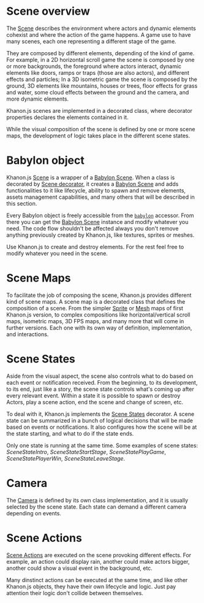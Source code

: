 # Scene overview
The [Scene](https://khanonjs.com/api-docs/modules/decorators_scene.html) describes the environment where actors and dynamic elements cohexist and where the action of the game happens. A game use to have many scenes, each one representing a different stage of the game.

They are composed by different elements, depending of the kind of game. For example, in a 2D horizontal scroll game the scene is composed by one or more backgrounds, the foreground where actors interact, dynamic elements like doors, ramps or traps (those are also actors), and different effects and particles; In a 3D isometric game the scene is composed by the ground, 3D elements like mountains, houses or trees, floor effects for grass and water, some cloud effects between the ground and the camera, and more dynamic elements.

Khanon.js scenes are implemented in a decorated class, where decorator properties declares the elements contained in it.

While the visual composition of the scene is defined by one or more scene maps, the development of logic takes place in the different scene states.

# Babylon object
Khanon.js [Scene](https://khanonjs.com/api-docs/modules/decorators_scene.html) is a wrapper of a [Babylon Scene](https://doc.babylonjs.com/typedoc/classes/BABYLON.Scene). When a class is decorated by [Scene decorator](https://khanonjs.com/api-docs/functions/decorators_scene.Scene.html), it creates a [Babylon Scene](https://doc.babylonjs.com/typedoc/classes/BABYLON.Scene) and adds functionalities to it like lifecycle, ability to spawn and remove elements, assets management capabilities, and many others that will be described in this section.

Every Babylon object is freely accessible from the [`babylon`](https://khanonjs.com/api-docs/classes/decorators_scene.SceneInterface.html#babylon) accessor. From there you can get the [Babylon Scene](https://doc.babylonjs.com/typedoc/classes/BABYLON.Scene) instance and modify whatever you need. The code flow shouldn't be affected always you don't remove anything previously created by Khanon.js, like textures, sprites or meshes.

Use Khanon.js to create and destroy elements. For the rest feel free to modify whatever you need in the scene.

# Scene Maps
To facilitate the job of composing the scene, Khanon.js provides different kind of scene maps. A scene map is a decorated class that defines the composition of a scene. From the simpler [Sprite](https://khanonjs.com/api-docs/modules/decorators_sprite_map.html) or [Mesh](https://khanonjs.com/api-docs/modules/decorators_mesh_map.html) maps of first Khanon.js version, to complex compositions like horizontal/vertical scroll maps, isometric maps, 3D FPS maps, and many more that will come in further versions. Each one with its own way of definition, implementation, and interactions.

# Scene States
Aside from the visual aspect, the scene also controls what to do based on each event or notification received. From the beginning, to its development, to its end, just like a story, the scene state controls what's coming up after every relevant event. Within a state it is possible to spawn or destroy Actors, play a scene action, end the scene and change of screen, etc.

To deal with it, Khanon.js implements the [Scene States](https://khanonjs.com/api-docs/modules/decorators_scene_scene_state.html) decorator. A scene state can be summarized in a bunch of logical decisions that will be made based on events or notifications. It also configures how the scene will be at the state starting, and what to do if the state ends.

Only one state is running at the same time. Some examples of scene states: *SceneStateIntro*, *SceneStateStartStage*, *SceneStatePlayGame*, *SceneStatePlayerWin*, *SceneStateLeaveStage*.

# Camera
The [Camera](https://khanonjs.com/api-docs/modules/decorators_camera.html) is defined by its own class implementation, and it is usually selected by the scene state. Each state can demand a different camera depending on events.

# Scene Actions
[Scene Actions](https://khanonjs.com/api-docs/modules/decorators_scene_scene_action.html) are executed on the scene provoking different effects. For example, an action could display rain, another could make actors bigger, another could show a visual event in the background, etc.

Many dinstinct actions can be executed at the same time, and like other Khanon.js objects, they have their own lifecycle and logic. Just pay attention their logic don't collide between themselves.
